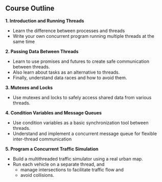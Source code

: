 ## Course Outline

**1. Introduction and Running Threads**
 
 * Learn the difference between processes and threads
 * Write your own concurrent program running multiple threads at the same time
 
 
**2. Passing Data Between Threads**

 * Learn to use promises and futures to create safe communication between threads. 
 * Also learn about tasks as an alternative to threads. 
 * Finally, understand data races and how to avoid them.


**3. Mutexes and Locks**

 * Use mutexes and locks to safely access shared data from various threads.
 
 
**4. Condition Variables and Message Queues**

 * Use condition variables as a basic synchronization tool between threads.
 * Understand and implement a concurrent message queue for flexible inter-thread communication
 
**5. Program a Concurrent Traffic Simulation**
 
 * Build a multithreaded traffic simulator using a real urban map. 
 * Run each vehicle on a separate thread, and
   * manage intersections to facilitate traffic flow and 
   * avoid collisions.
